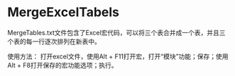 # MergeExcelTabels

MergeTables.txt文件包含了Excel宏代码，可以将三个表合并成一个表，并且三个表的每一行逐次排列在新表中。

使用方法：
打开excel文件，使用Alt + F11打开宏，打开“模块”功能；保存；使用Alt + F8打开保存的宏功能选项；执行。
